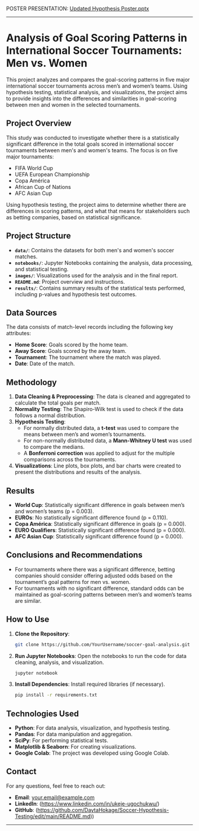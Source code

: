 POSTER PRESENTATION: [Updated Hypothesis Poster.pptx](https://github.com/user-attachments/files/17448127/Updated.Hypothesis.Poster.pptx)

---

# **Analysis of Goal Scoring Patterns in International Soccer Tournaments: Men vs. Women**

This project analyzes and compares the goal-scoring patterns in five major international soccer tournaments across men’s and women’s teams. Using hypothesis testing, statistical analysis, and visualizations, the project aims to provide insights into the differences and similarities in goal-scoring between men and women in the selected tournaments.

## **Project Overview**
This study was conducted to investigate whether there is a statistically significant difference in the total goals scored in international soccer tournaments between men's and women's teams. The focus is on five major tournaments:
- FIFA World Cup
- UEFA European Championship
- Copa América
- African Cup of Nations
- AFC Asian Cup

Using hypothesis testing, the project aims to determine whether there are differences in scoring patterns, and what that means for stakeholders such as betting companies, based on statistical significance.

## **Project Structure**

- **`data/`**: Contains the datasets for both men's and women's soccer matches.
- **`notebooks/`**: Jupyter Notebooks containing the analysis, data processing, and statistical testing.
- **`images/`**: Visualizations used for the analysis and in the final report.
- **`README.md`**: Project overview and instructions.
- **`results/`**: Contains summary results of the statistical tests performed, including p-values and hypothesis test outcomes.

## **Data Sources**
The data consists of match-level records including the following key attributes:
- **Home Score**: Goals scored by the home team.
- **Away Score**: Goals scored by the away team.
- **Tournament**: The tournament where the match was played.
- **Date**: Date of the match.
  
## **Methodology**
1. **Data Cleaning & Preprocessing**: The data is cleaned and aggregated to calculate the total goals per match.
2. **Normality Testing**: The Shapiro-Wilk test is used to check if the data follows a normal distribution.
3. **Hypothesis Testing**: 
   - For normally distributed data, a **t-test** was used to compare the means between men’s and women’s tournaments.
   - For non-normally distributed data, a **Mann-Whitney U test** was used to compare the medians.
   - A **Bonferroni correction** was applied to adjust for the multiple comparisons across the tournaments.
4. **Visualizations**: Line plots, box plots, and bar charts were created to present the distributions and results of the analysis.

## **Results**
- **World Cup**: Statistically significant difference in goals between men’s and women’s teams (p = 0.003).
- **EUROs**: No statistically significant difference found (p = 0.110).
- **Copa América**: Statistically significant difference in goals (p = 0.000).
- **EURO Qualifiers**: Statistically significant difference found (p = 0.000).
- **AFC Asian Cup**: Statistically significant difference found (p = 0.000).

## **Conclusions and Recommendations**
- For tournaments where there was a significant difference, betting companies should consider offering adjusted odds based on the tournament’s goal patterns for men vs. women.
- For tournaments with no significant difference, standard odds can be maintained as goal-scoring patterns between men’s and women’s teams are similar.
  
## **How to Use**
1. **Clone the Repository**:
   ```bash
   git clone https://github.com/YourUsername/soccer-goal-analysis.git
   ```
2. **Run Jupyter Notebooks**: Open the notebooks to run the code for data cleaning, analysis, and visualization.
   ```bash
   jupyter notebook
   ```
3. **Install Dependencies**: Install required libraries (if necessary).
   ```bash
   pip install -r requirements.txt
   ```

## **Technologies Used**
- **Python**: For data analysis, visualization, and hypothesis testing.
- **Pandas**: For data manipulation and aggregation.
- **SciPy**: For performing statistical tests.
- **Matplotlib & Seaborn**: For creating visualizations.
- **Google Colab**: The project was developed using Google Colab.

## **Contact**
For any questions, feel free to reach out:
- **Email**: your.email@example.com
- **LinkedIn**: (https://www.linkedin.com/in/ukeje-ugochukwu/)
- **GitHub**: (https://github.com/DaytaHokage/Soccer-Hypothesis-Testing/edit/main/README.md))

---

